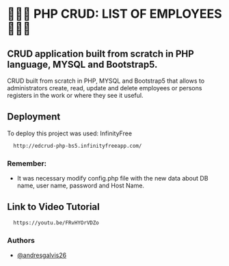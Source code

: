 
# ✍🏼📖 PHP CRUD: LIST OF EMPLOYEES ✍🏼📖

## CRUD application built from scratch in PHP language, MYSQL and Bootstrap5.

CRUD built from scratch in PHP, MYSQL and Bootstrap5 that allows to administrators create, read, update and delete employees or persons registers in the work or where they see it useful.






## Deployment

To deploy this project was used: InfinityFree

```bash
  http://edcrud-php-bs5.infinityfreeapp.com/
```

### Remember: 
- It was necessary modify config.php file with the new data about DB name, user name, password and Host Name.
## Link to Video Tutorial
```bash
  https://youtu.be/FRvHYOrVDZo
```

### Authors

- [@andresgalvis26](https://www.github.com/andresgalvis26)


